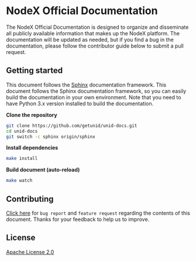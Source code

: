# NodeX Official Documentation

The NodeX Official Documentation is designed to organize and disseminate all publicly available information that makes up the NodeX platform. The documentation will be updated as needed, but if you find a bug in the documentation, please follow the contributor guide below to submit a pull request.

## Getting started

This document follows the [Sphinx](https://www.sphinx-doc.org) documentation framework. This document follows the Sphinx documentation framework, so you can easily build the documentation in your own environment. Note that you need to have Python 3.x version installed to build the documentation.

**Clone the repository**
```bash
git clone https://github.com/getunid/unid-docs.git
cd unid-docs
git switch -c sphinx origin/sphinx
```

**Install dependencies**
```bash
make install
```

**Build document (auto-reload)**
```bash
make watch
```

## Contributing

[Click here](https://github.com/getunid/unid-docs/issues/new/choose) for `bug report` and `feature request` regarding the contents of this document. Thanks for your feedback to help us to improve.

## License

[Apache License 2.0](LICENSE)

